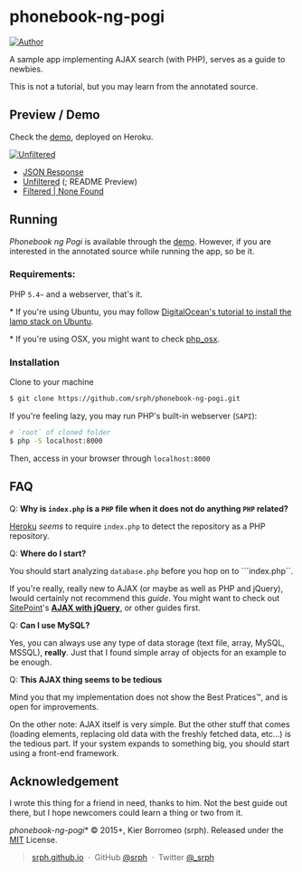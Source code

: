 # phonebook-ng-pogi

[![Author](https://img.shields.io/badge/author-srph-blue.svg?style=flat)](https://github.com/srph)

A sample app implementing AJAX search (with PHP), serves as a guide to newbies.

This is not a tutorial, but you may learn from the annotated source.

## Preview / Demo

Check the [demo](https://phonebook-ng-pogi.herokuapp.com/), deployed on Heroku.

[![Unfiltered](http://i.imgur.com/lma1EdI.png)](http://i.imgur.com/lma1EdI.png)

- [JSON Response](http://i.imgur.com/h9vG6Fx.png)
- [Unfiltered](http://i.imgur.com/lma1EdI.png) (; README Preview)
- [Filtered | None Found](http://i.imgur.com/nEnrepP.png)

## Running

*Phonebook ng Pogi* is available through the [demo](https://phonebook-ng-pogi.herokuapp.com). However, if you are interested in the annotated source while running the app, so be it.

### Requirements:

PHP ```5.4~``` and a webserver, that's it.

\* If you're using Ubuntu, you may follow [DigitalOcean's tutorial to install the lamp stack on Ubuntu](https://www.digitalocean.com/community/tutorials/how-to-install-linux-apache-mysql-php-lamp-stack-on-ubuntu).

\* If you're using OSX, you might want to check [php_osx](http://php-osx.liip.ch/).

### Installation

Clone to your machine

```bash
$ git clone https://github.com/srph/phonebook-ng-pogi.git
```

If you're feeling lazy, you may run PHP's built-in webserver (```SAPI```):

```bash
# `root` of cloned folder
$ php -S localhost:8000
```

Then, access in your browser through ```localhost:8000```

## FAQ

Q: **Why is ```index.php``` is a ```PHP``` file when it does not do anything ```PHP``` related?**

[Heroku](https://heroku.com) *seems* to require ```index.php``` to detect the repository as a PHP repository.

Q: **Where do I start?**

You should start analyzing ```database.php``` before you hop on to ```index.php``.

If you're really, really new to AJAX (or maybe as well as PHP and jQuery), Iwould certainly not recommend this *guide*. You might want to check out [SitePoint](www.sitepoint.com)'s [**AJAX with jQuery**](www.sitepoint.com/ajax-jquery/), or other guides first.

Q: **Can I use MySQL?**

Yes, you can always use any type of data storage (text file, array, MySQL, MSSQL), **really**. Just that I found simple array of objects for an example to be enough.

Q: **This AJAX thing seems to be tedious**

Mind you that my implementation does not show the Best Pratices™, and is open for improvements.

On the other note: AJAX itself is very simple. But the other stuff that comes (loading elements, replacing old data with the freshly fetched data, etc...) is the tedious part. If your system expands to something big, you should start using a front-end framework.

## Acknowledgement

I wrote this thing for a friend in need, thanks to him. Not the best guide out there, but I hope newcomers could learn a thing or two from it.

*phonebook-ng-pogi** © 2015+, Kier Borromeo (srph). Released under the [MIT] License.<br>

> [srph.github.io](http://srph.github.io) &nbsp;&middot;&nbsp;
> GitHub [@srph](https://github.com/srph) &nbsp;&middot;&nbsp;
> Twitter [@_srph](https://twitter.com/_srph)

[MIT]: http://mit-license.org/
